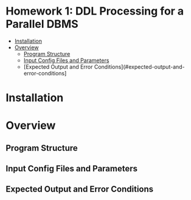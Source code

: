 # Homework 1: DDL Processing for a Parallel DBMS
* [Installation](#installation)
* [Overview](#overview)
  * [Program Structure](#program-structure)
  * [Input Config Files and Parameters](#input-config-files-and-parameters)
  * [Expected Output and Error Conditions](#expected-output-and-error-conditions]

# Installation

# Overview

## Program Structure

## Input Config Files and Parameters

## Expected Output and Error Conditions
